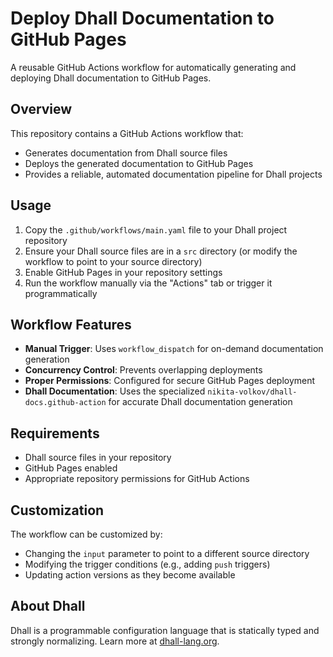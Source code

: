 # Deploy Dhall Documentation to GitHub Pages

A reusable GitHub Actions workflow for automatically generating and deploying Dhall documentation to GitHub Pages.

## Overview

This repository contains a GitHub Actions workflow that:
- Generates documentation from Dhall source files
- Deploys the generated documentation to GitHub Pages
- Provides a reliable, automated documentation pipeline for Dhall projects

## Usage

1. Copy the `.github/workflows/main.yaml` file to your Dhall project repository
2. Ensure your Dhall source files are in a `src` directory (or modify the workflow to point to your source directory)
3. Enable GitHub Pages in your repository settings
4. Run the workflow manually via the "Actions" tab or trigger it programmatically

## Workflow Features

- **Manual Trigger**: Uses `workflow_dispatch` for on-demand documentation generation
- **Concurrency Control**: Prevents overlapping deployments
- **Proper Permissions**: Configured for secure GitHub Pages deployment
- **Dhall Documentation**: Uses the specialized `nikita-volkov/dhall-docs.github-action` for accurate Dhall documentation generation

## Requirements

- Dhall source files in your repository
- GitHub Pages enabled
- Appropriate repository permissions for GitHub Actions

## Customization

The workflow can be customized by:
- Changing the `input` parameter to point to a different source directory
- Modifying the trigger conditions (e.g., adding `push` triggers)
- Updating action versions as they become available

## About Dhall

Dhall is a programmable configuration language that is statically typed and strongly normalizing. Learn more at [dhall-lang.org](https://dhall-lang.org/).